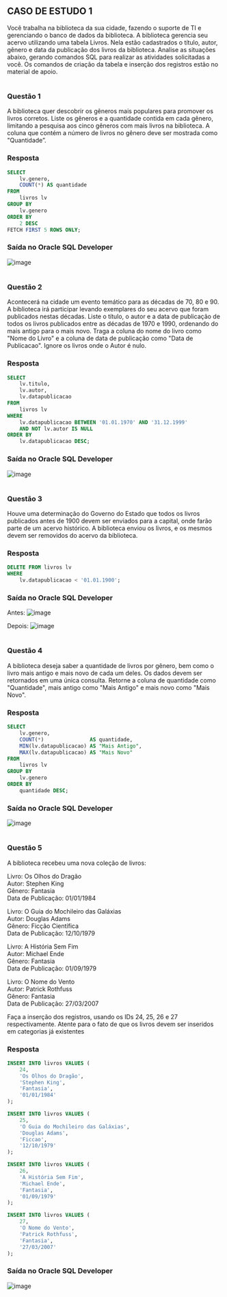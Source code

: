 ## CASO DE ESTUDO 1 
Você trabalha na biblioteca da sua cidade, fazendo o suporte de TI e gerenciando o banco de 
dados da biblioteca. A biblioteca gerencia seu acervo utilizando uma tabela Livros. Nela estão 
cadastrados o título, autor, gênero e data da publicação dos livros da biblioteca. Analise as 
situações abaixo, gerando comandos SQL para realizar as atividades solicitadas a você. Os 
comandos de criação da tabela e inserção dos registros estão no material de apoio. 



#
### Questão 1
A biblioteca quer descobrir os gêneros mais populares para promover os livros corretos. Liste 
os gêneros e a quantidade contida em cada gênero, limitando a pesquisa aos cinco gêneros 
com mais livros na biblioteca. A coluna que contém a número de livros no gênero deve ser 
mostrada como "Quantidade”.

### Resposta
```sql
SELECT
    lv.genero,
    COUNT(*) AS quantidade
FROM
    livros lv
GROUP BY
    lv.genero
ORDER BY
    2 DESC
FETCH FIRST 5 ROWS ONLY;
```

### Saída no Oracle SQL Developer
![image](./assets/q1p1.png)
#





### Questão 2
Acontecerá na cidade um evento temático para as décadas de 70, 80 e 90. A biblioteca irá 
participar levando exemplares do seu acervo que foram publicados nestas décadas. Liste o título, 
o autor e a data de publicação de todos os livros publicados entre as décadas de 1970 e 1990, 
ordenando do mais antigo para o mais novo. Traga a coluna do nome do livro como "Nome do 
Livro" e a coluna de data de publicação como "Data de Publicacao". Ignore os livros onde o Autor 
é nulo.


### Resposta
```sql
SELECT
    lv.titulo,
    lv.autor,
    lv.datapublicacao
FROM
    livros lv
WHERE
    lv.datapublicacao BETWEEN '01.01.1970' AND '31.12.1999'
    AND NOT lv.autor IS NULL
ORDER BY
    lv.datapublicacao DESC;
```

### Saída no Oracle SQL Developer
![image](./assets/q2p1.png)
#



### Questão 3
Houve uma determinação do Governo do Estado que todos os livros publicados antes de 1900
devem ser enviados para a capital, onde farão parte de um acervo histórico. A biblioteca enviou
os livros, e os mesmos devem ser removidos do acervo da biblioteca.

### Resposta
```sql
DELETE FROM livros lv
WHERE
    lv.datapublicacao < '01.01.1900';
```

### Saída no Oracle SQL Developer

Antes:
![image](./assets/q3p1-a.png)


Depois:
![image](./assets/q3p1-d.png)
#



### Questão 4
A biblioteca deseja saber a quantidade de livros por gênero, bem como o livro mais antigo e mais
novo de cada um deles. Os dados devem ser retornados em uma única consulta. Retorne a coluna
de quantidade como "Quantidade", mais antigo como "Mais Antigo" e mais novo como "Mais
Novo".

### Resposta
```sql
SELECT
    lv.genero,
    COUNT(*)               AS quantidade,
    MIN(lv.datapublicacao) AS "Mais Antigo",
    MAX(lv.datapublicacao) AS "Mais Novo"
FROM
    livros lv
GROUP BY
    lv.genero
ORDER BY
    quantidade DESC;
```

### Saída no Oracle SQL Developer
![image](./assets/q4p1.png)
#


### Questão 5
A biblioteca recebeu uma nova coleção de livros:

Livro: Os Olhos do Dragão \
Autor: Stephen King \
Gênero: Fantasia \
Data de Publicação: 01/01/1984 


Livro: O Guia do Mochileiro das Galáxias \
Autor: Douglas Adams \
Gênero: Ficção Científica \
Data de Publicação: 12/10/1979

Livro: A História Sem Fim \
Autor: Michael Ende \
Gênero: Fantasia \
Data de Publicação: 01/09/1979

Livro: O Nome do Vento \
Autor: Patrick Rothfuss \
Gênero: Fantasia \
Data de Publicação: 27/03/2007

Faça a inserção dos registros, usando os IDs 24, 25, 26 e 27 respectivamente. Atente para o fato de que os livros devem ser 
inseridos em categorias já existentes

### Resposta
```sql
INSERT INTO livros VALUES (
    24,
    'Os Olhos do Dragão',
    'Stephen King',
    'Fantasia',
    '01/01/1984'
);

INSERT INTO livros VALUES (
    25,
    'O Guia do Mochileiro das Galáxias',
    'Douglas Adams',
    'Ficcao',
    '12/10/1979'
);

INSERT INTO livros VALUES (
    26,
    'A História Sem Fim',
    'Michael Ende',
    'Fantasia',
    '01/09/1979'
);

INSERT INTO livros VALUES (
    27,
    'O Nome do Vento',
    'Patrick Rothfuss',
    'Fantasia',
    '27/03/2007'
);
```

### Saída no Oracle SQL Developer
![image](./assets/q5p1.png)
#
